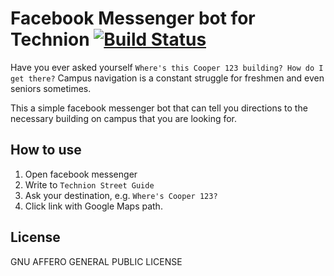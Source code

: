 # Facebook Messenger bot for Technion  [![Build Status](https://travis-ci.org/streets/technion-guide-bot.svg?branch=master)](https://travis-ci.org/streets/technion-guide-bot)

Have you ever asked yourself `Where's this Cooper 123 building? How do I get there?`
Campus navigation is a constant struggle for freshmen and even seniors sometimes. 

This a simple facebook messenger bot that can tell you directions to the necessary building
on campus that you are looking for. 

## How to use
1. Open facebook messenger
2. Write to `Technion Street Guide`
3. Ask your destination, e.g. `Where's Cooper 123?`
4. Click link with Google Maps path.

## License
GNU AFFERO GENERAL PUBLIC LICENSE